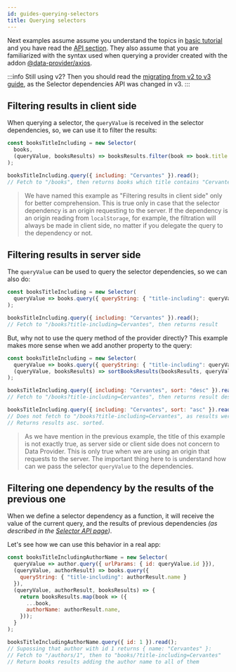 ```yaml
---
id: guides-querying-selectors
title: Querying selectors
---
```


Next examples assume assume you understand the topics in [basic tutorial](basics-intro.md) and you have read the [API section](api-reference.md). They also assume that you are familiarized with the syntax used when querying a provider created with the addon [@data-provider/axios][data-provider-axios].

:::info
Still using v2? Then you should read the [migrating from v2 to v3 guide](guides-migrating-from-v2-to-v3.md), as the Selector dependencies API was changed in v3.
:::

## Filtering results in client side

When querying a selector, the `queryValue` is received in the selector dependencies, so, we can use it to filter the results:

```javascript
const booksTitleIncluding = new Selector(
  books,
  (queryValue, booksResults) => booksResults.filter(book => book.title.includes(queryValue.including))
);

booksTitleIncluding.query({ including: "Cervantes" }).read();
// Fetch to "/books", then returns books which title contains "Cervantes"
```

> We have named this example as "Filtering results in client side" only for better comprehension. This is true only in case that the selector dependency is an origin requesting to the server. If the dependency is an origin reading from `localStorage`, for example, the filtration will always be made in client side, no matter if you delegate the query to the dependency or not.

## Filtering results in server side

The `queryValue` can be used to query the selector dependencies, so we can also do:

```javascript
const booksTitleIncluding = new Selector(
  queryValue => books.query({ queryString: { "title-including": queryValue.including }})
);

booksTitleIncluding.query({ including: "Cervantes" }).read();
// Fetch to "/books?title-including=Cervantes", then returns result
```

But, why not to use the query method of the provider directly? This example makes more sense when we add another property to the query:

```javascript
const booksTitleIncluding = new Selector(
  queryValue => books.query({ queryString: { "title-including": queryValue.including }}),
  (queryValue, booksResults) => sortBooksResults(booksResults, queryValue.sort)
);

booksTitleIncluding.query({ including: "Cervantes", sort: "desc" }).read();
// Fetch to "/books?title-including=Cervantes", then returns result desc. sorted.

booksTitleIncluding.query({ including: "Cervantes", sort: "asc" }).read();
// Does not fetch to "/books?title-including=Cervantes", as results were already cached.
// Returns results asc. sorted.
```

> As we have mention in the previous example, the title of this example is not exactly true, as server side or client side does not concern to Data Provider. This is only true when we are using an origin that requests to the server. The important thing here to is understand how can we pass the selector `queryValue` to the dependencies.

## Filtering one dependency by the results of the previous one

When we define a selector dependency as a function, it will receive the value of the current query, and the results of previous dependencies _(as described in the [Selector API page](api-selector.md))_.

Let's see how we can use this behavior in a real app:

```javascript
const booksTitleIncludingAuthorName = new Selector(
  queryValue => author.query({ urlParams: { id: queryValue.id }}),
  (queryValue, authorResult) => books.query({
    queryString: { "title-including": authorResult.name }
  }),
  (queryValue, authorResult, booksResults) => {
    return booksResults.map(book => ({
      ...book,
      authorName: authorResult.name,
    }));
  }
);

booksTitleIncludingAuthorName.query({ id: 1 }).read();
// Supossing that author with id 1 returns { name: "Cervantes" }:
// Fetch to "/authors/1", then to "books/?title-including=Cervantes"
// Return books results adding the author name to all of them
```

[data-provider-axios]: https://www.npmjs.com/package/@data-provider/axios



